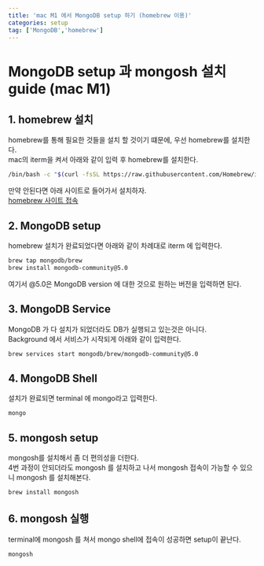 ```yaml
---
title: 'mac M1 에서 MongoDB setup 하기 (homebrew 이용)'
categories: setup
tag: ['MongoDB','homebrew']
---
```


# MongoDB setup 과 mongosh 설치 guide (mac M1)

## 1. homebrew 설치  
homebrew를 통해 필요한 것들을 설치 할 것이기 떄문에, 우선 homebrew를 설치한다.  
mac의 iterm을 켜서 아래와 같이 입력 후 homebrew를 설치한다.

```bash
/bin/bash -c "$(curl -fsSL https://raw.githubusercontent.com/Homebrew/install/HEAD/install.sh)"
```

만약 안된다면 아래 사이트로 들어가서 설치하자.  
[homebrew 사이트 접속](https://brew.sh/)


## 2. MongoDB setup
homebrew 설치가 완료되었다면 아래와 같이 차례대로 iterm 에 입력한다.
```bash
brew tap mongodb/brew
brew install mongodb-community@5.0
```
여기서 @5.0은 MongoDB version 에 대한 것으로 원하는 버전을 입력하면 된다.


## 3. MongoDB Service 
MongoDB 가 다 설치가 되었더라도 DB가 실행되고 있는것은 아니다.   
Background 에서 서비스가 시작되게 아래와 같이 입력한다.
```bash
brew services start mongodb/brew/mongodb-community@5.0
```


## 4. MongoDB Shell
설치가 완료되면 terminal 에 mongo라고 입력한다.
```bash
mongo
```


## 5. mongosh setup
mongosh를 설치해서 좀 더 편의성을 더한다.  
4번 과정이 안되더라도 mongosh 를 설치하고 나서 mongosh 접속이 가능할 수 있으니 mongosh 를 설치해본다.
```bash
brew install mongosh
```

## 6. mongosh 실행
terminal에 mongosh 를 쳐서 mongo shell에 접속이 성공하면 setup이 끝난다.
```bash
mongosh
```
